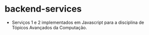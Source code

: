 # backend-services

* Serviços 1 e 2 implementados em Javascript para a disciplina de Tópicos Avançados da Computação.

